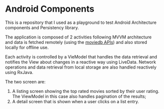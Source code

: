 # Android Components
This is a repository that I used as a playground to test Android Architecture components and Persistency library.

The application is composed of 2 activities following MVVM architecture and data is fetched remotely (using the [moviedb APIs](https://www.themoviedb.org/documentation/api)) and also stored locally for offline use.

Each activity is controlled by a VieModel that handles the data retrieval and notifies the View about changes in a reactive way using LiveData. Network operations and data retrieval from local storage are also handled reactively using RxJava.

The two screen are:
1. A listing screen showing the top rated movies sorted by their user rating. The ViewModel in this case also handles pagination of the results;
2. A detail screen that is shown when a user clicks on a list entry.